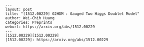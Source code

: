     ---
    layout: post
    title: "[1512.00229] G2HDM : Gauged Two Higgs Doublet Model"
    author: Wei-Chih Huang
    categories: Preprints
    weburl: https://arxiv.org/abs/1512.00229
    ---
    [1512.00229][1512.00229]
    [1512.00229]: https://arxiv.org/abs/1512.00229

